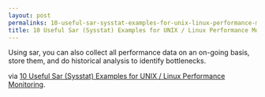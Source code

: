 ```yaml
---
layout: post
permalinks: 10-useful-sar-sysstat-examples-for-unix-linux-performance-monitoring
title: 10 Useful Sar (Sysstat) Examples for UNIX / Linux Performance Monitoring
---
```


Using sar, you can also collect all performance data on an on-going basis, store them, and do historical analysis to identify bottlenecks.

via [10 Useful Sar (Sysstat) Examples for UNIX / Linux Performance Monitoring](http://www.thegeekstuff.com/2011/03/sar-examples/).
